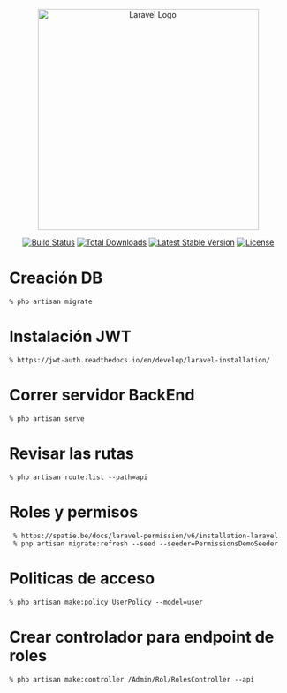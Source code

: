 <p align="center"><a href="https://laravel.com" target="_blank"><img src="https://raw.githubusercontent.com/laravel/art/master/logo-lockup/5%20SVG/2%20CMYK/1%20Full%20Color/laravel-logolockup-cmyk-red.svg" width="400" alt="Laravel Logo"></a></p>

<p align="center">
<a href="https://github.com/laravel/framework/actions"><img src="https://github.com/laravel/framework/workflows/tests/badge.svg" alt="Build Status"></a>
<a href="https://packagist.org/packages/laravel/framework"><img src="https://img.shields.io/packagist/dt/laravel/framework" alt="Total Downloads"></a>
<a href="https://packagist.org/packages/laravel/framework"><img src="https://img.shields.io/packagist/v/laravel/framework" alt="Latest Stable Version"></a>
<a href="https://packagist.org/packages/laravel/framework"><img src="https://img.shields.io/packagist/l/laravel/framework" alt="License"></a>
</p>

# Creación DB

    % php artisan migrate

# Instalación JWT
    
    % https://jwt-auth.readthedocs.io/en/develop/laravel-installation/

# Correr servidor BackEnd

    % php artisan serve

# Revisar las rutas

    % php artisan route:list --path=api

# Roles y permisos
     % https://spatie.be/docs/laravel-permission/v6/installation-laravel
     % php artisan migrate:refresh --seed --seeder=PermissionsDemoSeeder 

# Politicas de acceso

    % php artisan make:policy UserPolicy --model=user

# Crear controlador para endpoint de roles

    % php artisan make:controller /Admin/Rol/RolesController --api